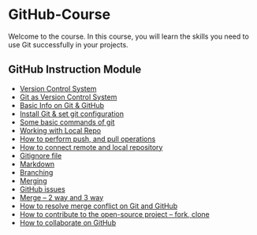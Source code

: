 # GitHub-Course

Welcome to the course.  In this course, you will learn the skills you need to use Git successfully in your projects.

## GitHub Instruction Module

- [Version Control System](https://github.com/sumayaakter320/GitHub-Course/blob/main/Version%20Control%20System/vcs.md)
- [Git as Version Control System](https://github.com/sumayaakter320/GitHub-Course/blob/main/Version%20Control%20System/git_vcs.md)
- [Basic Info on Git & GitHub](https://github.com/sumayaakter320/GitHub-Course/blob/main/Basic%20Info%20on%20Git%20%26%20GitHub/github_basics.md)
- [Install Git & set git configuration](https://github.com/sumayaakter320/GitHub-Course/blob/main/Install%20%26%20set%20git%20configuration%20%E2%80%8B/git_config.md)
- [Some basic commands of git](https://github.com/sumayaakter320/GitHub-Course/blob/main/Some%20basic%20commands%20of%20git/basic_commands.md)
- [Working with Local Repo](https://github.com/sumayaakter320/GitHub-Course/blob/main/Working%20with%20Local%20Repo/local_repo.md)
- [How to perform push, and pull operations]() ​
- [How to connect remote and local repository]() ​
- [Gitignore file]()
- [Markdown]()
- [Branching]()
- [Merging]()​
- [GitHub issues]()
- [Merge – 2 way and 3 way]()
- [How to resolve merge conflict on Git and GitHub]()
- [How to contribute to the open-source project – fork, clone]()​
- [How to collaborate on GitHub​]()
